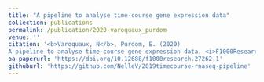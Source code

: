 ```yaml
---
title: "A pipeline to analyse time-course gene expression data"
collection: publications
permalink: /publication/2020-varoquaux_purdom
venue: ''
citation: '<b>Varoquaux, N</b>, Purdom, E. (2020) 
A pipeline to analyse time-course gene expression data. <i>F1000Research</i> 2020, 9:1447'
oa_paperurl: 'https://doi.org/10.12688/f1000research.27262.1'
githuburl: 'https://github.com/NelleV/2019timecourse-rnaseq-pipeline'
---
```

